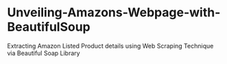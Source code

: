 # Unveiling-Amazons-Webpage-with-BeautifulSoup
Extracting Amazon Listed Product details using Web Scraping Technique via Beautiful Soap Library
